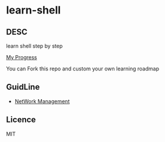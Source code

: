 # learn-shell

## DESC

learn shell step by step

[My Progress](https://github.com/azl397985856/learn-shell/projects/1)

You can Fork this repo and custom your own learning roadmap

## GuidLine

- [NetWork Management](./network.md)

## Licence

MIT
